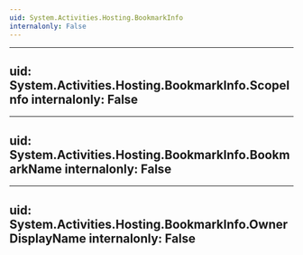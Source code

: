 ```yaml
---
uid: System.Activities.Hosting.BookmarkInfo
internalonly: False
---
```


---
uid: System.Activities.Hosting.BookmarkInfo.ScopeInfo
internalonly: False
---

---
uid: System.Activities.Hosting.BookmarkInfo.BookmarkName
internalonly: False
---

---
uid: System.Activities.Hosting.BookmarkInfo.OwnerDisplayName
internalonly: False
---

